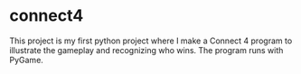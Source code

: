 # connect4

This project is my first python project where I make a Connect 4 program to illustrate the gameplay and recognizing who wins. The program runs with PyGame.
